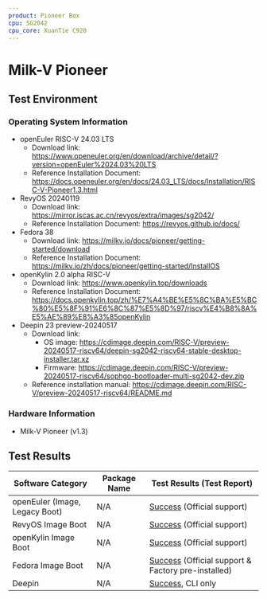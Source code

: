 ```yaml
---
product: Pioneer Box
cpu: SG2042
cpu_core: XuanTie C920
---
```



# Milk-V Pioneer

## Test Environment

### Operating System Information

- openEuler RISC-V 24.03 LTS
    - Download link: https://www.openeuler.org/en/download/archive/detail/?version=openEuler%2024.03%20LTS
    - Reference Installation Document: https://docs.openeuler.org/en/docs/24.03_LTS/docs/Installation/RISC-V-Pioneer1.3.html
- RevyOS 20240119
    - Download link: https://mirror.iscas.ac.cn/revyos/extra/images/sg2042/
    - Reference Installation Document: https://revyos.github.io/docs/
- Fedora 38
    - Download link: https://milkv.io/docs/pioneer/getting-started/download
    - Reference Installation Document: https://milkv.io/zh/docs/pioneer/getting-started/InstallOS
- openKylin 2.0 alpha RISC-V
    - Download link: https://www.openkylin.top/downloads
    - Reference Installation Document: https://docs.openkylin.top/zh/%E7%A4%BE%E5%8C%BA%E5%BC%80%E5%8F%91%E6%8C%87%E5%8D%97/riscv%E4%B8%8A%E5%AE%89%E8%A3%85openKylin
- Deepin 23 preview-20240517
    - Download link: 
        - OS image: https://cdimage.deepin.com/RISC-V/preview-20240517-riscv64/deepin-sg2042-riscv64-stable-desktop-installer.tar.xz
        - Firmware: https://cdimage.deepin.com/RISC-V/preview-20240517-riscv64/sophgo-bootloader-multi-sg2042-dev.zip
    - Reference installation manual: https://cdimage.deepin.com/RISC-V/preview-20240517-riscv64/README.md

### Hardware Information

- Milk-V Pioneer (v1.3)

## Test Results

| Software Category              | Package Name | Test Results (Test Report)                                   |
| ------------------------------ | ------------ | ------------------------------------------------------------ |
| openEuler (Image, Legacy Boot) | N/A          | [Success][oERV] (Official support)                           |
| RevyOS Image Boot              | N/A          | [Success][RevyOS] (Official support)                         |
| openKylin Image Boot           | N/A          | [Success][oK] (Official support)                             |
| Fedora Image Boot              | N/A          | [Success][Fedora] (Official support & Factory pre-installed) |
| Deepin                         | N/A          | [Success][Deepin], CLI only                                  |

[oERV]: ./openEuler/README.md
[RevyOS]: ./RevyOS/README.md
[oK]: ./openKylin/README.md
[Fedora]: ./Fedora/README.md
[Deepin]: ./Deepin/README.md
